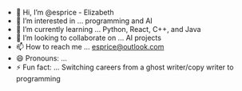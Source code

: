 - 👋 Hi, I’m @esprice - Elizabeth
- 👀 I’m interested in ... programming and AI
- 🌱 I’m currently learning ... Python, React, C++, and Java
- 💞️ I’m looking to collaborate on ... AI projects
- 📫 How to reach me ... esprice@outlook.com
- 😄 Pronouns: ...
- ⚡ Fun fact: ... Switching careers from a ghost writer/copy writer to programming

<!---
esprice/esprice is a ✨ special ✨ repository because its `README.md` (this file) appears on your GitHub profile.
You can click the Preview link to take a look at your changes.
--->
